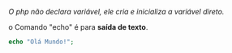 *O php não declara variável, ele cria e inicializa a variável direto.*

o Comando "echo" é para **saída de texto**.

```php
echo "Olá Mundo!";
```